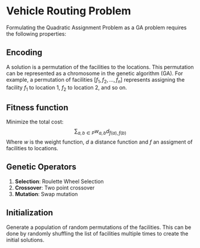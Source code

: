 # Vehicle Routing Problem

Formulating the Quadratic Assignment Problem as a GA problem requires the following properties:

## Encoding
A solution is a permutation of the facilities to the locations. This permutation can be represented as a chromosome in the genetic algorithm (GA).
For example, a permutation of facilities $[f_1,f_2,...,f_n]$ represents assigning the facility $f_1$ to location 1, $f_2$ to location 2, and so on.


## Fitness function
Minimize the total cost:
$$
\sum_{a,b \in P}{w_{a,b}d_{f(a), f(b)}}
$$
Where $w$ is the weight function, $d$ a distance function and $f$ an assigment of facilities to locations. 

## Genetic Operators

1. **Selection**: Roulette Wheel Selection
2. **Crossover**: Two point crossover
3. **Mutation**: Swap mutation

## Initialization
Generate a population of random permutations of the facilities. This can be done by randomly shuffling the list of facilities multiple times to create the initial solutions.